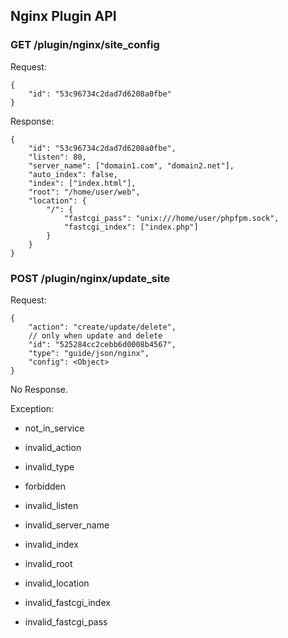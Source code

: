 ## Nginx Plugin API

### GET /plugin/nginx/site_config

Request:

    {
        "id": "53c96734c2dad7d6208a0fbe"
    }
    
Response:

    {
        "id": "53c96734c2dad7d6208a0fbe",
        "listen": 80,
        "server_name": ["domain1.com", "domain2.net"],
        "auto_index": false,
        "index": ["index.html"],
        "root": "/home/user/web",
        "location": {
            "/": {
                "fastcgi_pass": "unix:///home/user/phpfpm.sock",
                "fastcgi_index": ["index.php"]
            }
        }
    }

### POST /plugin/nginx/update_site

Request:

    {
        "action": "create/update/delete",
        // only when update and delete
        "id": "525284cc2cebb6d0008b4567",
        "type": "guide/json/nginx",
        "config": <Object>
    }

No Response.

Exception:

* not_in_service
* invalid_action
* invalid_type
* forbidden

* invalid_listen
* invalid_server_name
* invalid_index
* invalid_root
* invalid_location
* invalid_fastcgi_index
* invalid_fastcgi_pass
